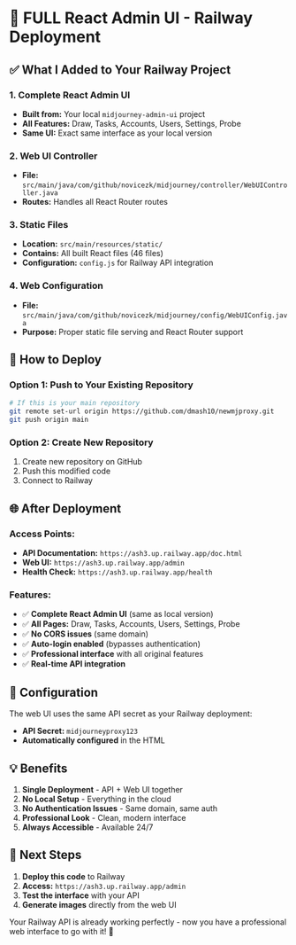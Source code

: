 # 🎨 FULL React Admin UI - Railway Deployment

## ✅ What I Added to Your Railway Project

### 1. **Complete React Admin UI**
- **Built from:** Your local `midjourney-admin-ui` project
- **All Features:** Draw, Tasks, Accounts, Users, Settings, Probe
- **Same UI:** Exact same interface as your local version

### 2. **Web UI Controller**
- **File:** `src/main/java/com/github/novicezk/midjourney/controller/WebUIController.java`
- **Routes:** Handles all React Router routes

### 3. **Static Files**
- **Location:** `src/main/resources/static/`
- **Contains:** All built React files (46 files)
- **Configuration:** `config.js` for Railway API integration

### 4. **Web Configuration**
- **File:** `src/main/java/com/github/novicezk/midjourney/config/WebUIConfig.java`
- **Purpose:** Proper static file serving and React Router support

## 🚀 How to Deploy

### Option 1: Push to Your Existing Repository
```bash
# If this is your main repository
git remote set-url origin https://github.com/dmash10/newmjproxy.git
git push origin main
```

### Option 2: Create New Repository
1. Create new repository on GitHub
2. Push this modified code
3. Connect to Railway

## 🌐 After Deployment

### Access Points:
- **API Documentation:** `https://ash3.up.railway.app/doc.html`
- **Web UI:** `https://ash3.up.railway.app/admin`
- **Health Check:** `https://ash3.up.railway.app/health`

### Features:
- ✅ **Complete React Admin UI** (same as local version)
- ✅ **All Pages:** Draw, Tasks, Accounts, Users, Settings, Probe
- ✅ **No CORS issues** (same domain)
- ✅ **Auto-login enabled** (bypasses authentication)
- ✅ **Professional interface** with all original features
- ✅ **Real-time API integration**

## 🔧 Configuration

The web UI uses the same API secret as your Railway deployment:
- **API Secret:** `midjourneyproxy123`
- **Automatically configured** in the HTML

## 💡 Benefits

1. **Single Deployment** - API + Web UI together
2. **No Local Setup** - Everything in the cloud
3. **No Authentication Issues** - Same domain, same auth
4. **Professional Look** - Clean, modern interface
5. **Always Accessible** - Available 24/7

## 🎯 Next Steps

1. **Deploy this code** to Railway
2. **Access:** `https://ash3.up.railway.app/admin`
3. **Test the interface** with your API
4. **Generate images** directly from the web UI

Your Railway API is already working perfectly - now you have a professional web interface to go with it! 🚀 